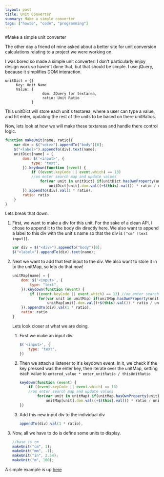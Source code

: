 ```yaml
---
layout: post
title: Unit Converter
summary: Make a simple converter
tags: ["howto", "code", "programming"]
---
```

#Make a simple unit converter

The other day a friend of mine asked about a better site for unit conversion calculations relating to a project we were working on.

I was bored so made a simple unit converter! I don't particularly enjoy design work so haven't done that, but that should be simple. I use jQuery, because it simplifies DOM interaction.

```
unitDict = {}
     Key: Unit Name
     Value: {
                 dom: JQuery for textarea,
                 ratio: Unit Ratio
            }
```

This unitDict will store each unit's textarea, where a user can type a value, and hit enter, updating the rest of the units to be based on there unitRatios.

Now, lets look at how we will make these textareas and handle there control logic.

```javascript
function makeUnit(name, ratio){
    var div = $("<div>").appendTo("body")[0];
    $("<label>").appendTo(div).text(name);
    unitDict[name] = {
        dom: $('<input>', {
            type: "text",
        }).keydown(function (event) {
            if ((event.keyCode || event.which) == 13)
            //on enter search map and update values
                for(var unit in unitDict) if(unitDict.hasOwnProperty(unit))
                    unitDict[unit].dom.val((+$(this).val()) * ratio / unitDict[unit].ratio)
        }).appendTo(div).val(1 * ratio),
        ratio: ratio
    }
}
```

Lets break that down.

1. First, we want to make a div for this unit. For the sake of a clean API, I chose to append it to the body div directly here. We also want to append a label to this div with the unit's name so that the div is `["cm" [text input]]`.

    ```javascript
    var div = $("<div>").appendTo("body")[0];
    $("<label>").appendTo(div).text(name);
    ```

2. Next we want to add that text input to the div. We also want to store it in to the unitMap, so lets do that now!

    ```javascript
    unitMap[name] = {
        dom: $('<input>', {
            type: "text",
        }).keydown(function (event) {
            if ((event.keyCode || event.which) == 13) //on enter search map and update values
                for(var unit in unitMap) if(unitMap.hasOwnProperty(unit))
                    unitMap[unit].dom.val((+$(this).val()) * ratio / unitMap[unit].ratio)
        }).appendTo(div).val(1 * ratio),
        ratio: ratio
    }
    ```

    Lets look closer at what we are doing.
    1. First we make an input div.

        ```javascript
        $('<input>', {
            type: "text",
        })
        ```

    2. Then we attach a listener to it's keydown event. In it, we check if the key pressed was the enter key, then iterate over the unitMap, setting each value to `entered_value * enter_unitRatio / thisUnitRatio`

        ```javascript
        keydown(function (event) {
            if ((event.keyCode || event.which) == 13)
            //on enter search map and update values
                for(var unit in unitMap) if(unitMap.hasOwnProperty(unit))
                    unitMap[unit].dom.val((+$(this).val()) * ratio / unitMap[unit].ratio)
        })
        ```

    3. Add this new input div to the individual div

        ```javascript
        appendTo(div).val(1 * ratio),
        ```

3. Now, all we have to do is define some units to display.

    ```javascript
    //base is cm
    makeUnit("cm", 1);
    makeUnit("mm", .1);
    makeUnit("in", 2.54);
    makeUnit("m", 100);
    ```

A simple example is up [here](/convert.html)
